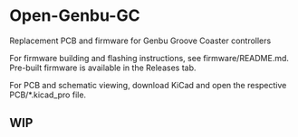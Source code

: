 # Open-Genbu-GC
Replacement PCB and firmware for Genbu Groove Coaster controllers

For firmware building and flashing instructions, see firmware/README.md.
Pre-built firmware is available in the Releases tab.

For PCB and schematic viewing, download KiCad and open the respective PCB/*.kicad_pro file.

## WIP
